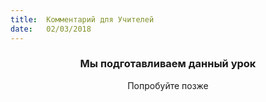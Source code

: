```yaml
---
title:  Комментарий для Учителей
date:   02/03/2018
---
```


### <center>Мы подготавливаем данный урок</center>
<center>Попробуйте позже</center>